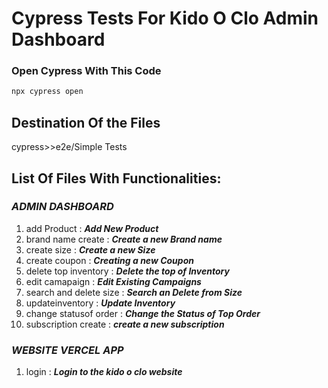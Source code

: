 # Cypress Tests For Kido O Clo Admin Dashboard
### Open Cypress With This Code
```bash
npx cypress open
```
## Destination Of the Files
cypress>>e2e/Simple Tests

## List Of Files With Functionalities:
### ***ADMIN DASHBOARD***
1. add Product : ***Add New Product*** 
2. brand name create : ***Create a new Brand name***
3. create size : ***Create a new Size***
4. create coupon : ***Creating a new Coupon***
5. delete top inventory : ***Delete the top of Inventory***
6. edit camapaign : ***Edit Existing Campaigns***
7. search and delete size : ***Search an Delete from Size***
8. updateinventory : ***Update Inventory***
9. change statusof order : ***Change the Status of Top Order***
10. subscription create : ***create a new subscription***

### ***WEBSITE VERCEL APP***
1. login : ***Login to the kido o clo website***


